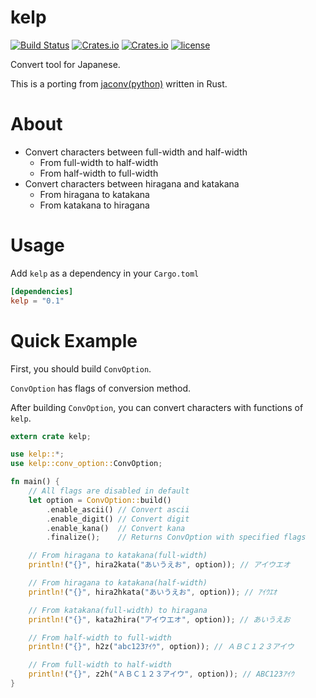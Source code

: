 kelp
====

[![Build Status](https://travis-ci.org/panther-king/kelp.svg?branch=master)](https://travis-ci.org/panther-king/kelp) [![Crates.io](https://img.shields.io/crates/v/kelp.svg)](https://crates.io/crates/kelp) [![Crates.io](https://img.shields.io/crates/d/kelp.svg)](https://crates.io/crates/kelp) [![license](http://img.shields.io/badge/license-MIT-blue.svg)](https://github.com/panther-king/kelp/blob/master/LICENSE)

Convert tool for Japanese.

This is a porting
from [jaconv(python)](https://github.com/ikegami-yukino/jaconv)
written in Rust.

About
=====

- Convert characters between full-width and half-width
    - From full-width to half-width
    - From half-width to full-width
- Convert characters between hiragana and katakana
    - From hiragana to katakana
    - From katakana to hiragana

Usage
=====

Add `kelp` as a dependency in your `Cargo.toml`

```toml
[dependencies]
kelp = "0.1"
```

Quick Example
=============

First, you should build `ConvOption`.

`ConvOption` has flags of conversion method.

After building `ConvOption`, you can convert characters with functions
of `kelp`.

```rust
extern crate kelp;

use kelp::*;
use kelp::conv_option::ConvOption;

fn main() {
    // All flags are disabled in default
    let option = ConvOption::build()
        .enable_ascii() // Convert ascii
        .enable_digit() // Convert digit
        .enable_kana()  // Convert kana
        .finalize();    // Returns ConvOption with specified flags

    // From hiragana to katakana(full-width)
    println!("{}", hira2kata("あいうえお", option)); // アイウエオ

    // From hiragana to katakana(half-width)
    println!("{}", hira2hkata("あいうえお", option)); // ｱｲｳｴｵ

    // From katakana(full-width) to hiragana
    println!("{}", kata2hira("アイウエオ", option)); // あいうえお

    // From half-width to full-width
    println!("{}", h2z("abc123ｱｲｳ", option)); // ＡＢＣ１２３アイウ

    // From full-width to half-width
    println!("{}", z2h("ＡＢＣ１２３アイウ", option)); // ABC123ｱｲｳ
}
```
